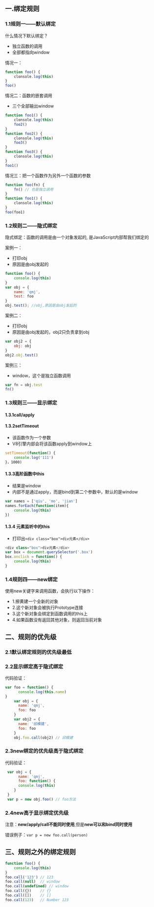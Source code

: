 ## 一.绑定规则

### 1.1规则一——默认绑定

什么情况下默认绑定？

- 独立函数的调用
- 全部都指向window

情况一：

```javascript
function foo() {
	clonsole.log(this)
}
foo()
```

情况二：函数的嵌套调用

- 三个全部输出window

```javascript
function foo1() {
	clonsole.log(this)
    foo2()
}
function foo2() {
	clonsole.log(this)
    foo3()
}
function foo3() {
	clonsole.log(this)
}
foo1()
```

情况三：把一个函数作为另外一个函数的参数

```javascript
function foo(fn) {
	fn() // 也是独立调用
}
function foo1() {
	clonsole.log(this)
}
foo(foo1)
```

### 1.2规则二——隐式绑定

隐式绑定：函数的调用是由一个对象发起的, 是JavaScript内部帮我们绑定的

案例一：

- 打印obj
- 原因是由obj发起的

```javascript
function foo() {
	console.log(this)
}
var obj = {
	name: 'qmj',
    test: foo
}
obj.test(); //obj,原因是由obj发起的
```

案例二：

- 打印obj
- 原因是由obj发起的，obj2只负责拿到obj

```javascript
var obj2 = {
    obj: obj
}
obj2.obj.test() 
```

案例三：

- window，这个是独立函数调用

```javascript
var fn = obj.test
fn()
```

### 1.3规则三——显示绑定

#### 1.3.1call/apply

#### 1.3.2setTimeout

- 该函数作为一个参数
- V8引擎内部会将该函数apply到window上

```javascript
setTimeout(function() {
    console.log('111')
}，1000)
```

#### 1.3.3高阶函数中this

- 结果是window
- 内部不是通过apply，而是bind到第二个参数中，默认的是window

```javascript
var names = ['qiu', 'mo', 'jian']
names.forEach(function(item){
	console.log(this)
})
```

#### 1.3.4 元素监听中的this

- 打印出`<div class="box">div元素</div>`

```javascript
<div class="box">div元素</div>
var box = document.querySelector('.box')
box.onclick = function() {
	console.log(this)
}
```

### 1.4规则四——new绑定

使用new关键字来调用函数，会执行以下操作：

- 1.擦黄建一个全新的对象
- 2.这个新对象会被执行Prototype连接
- 3.这个新对象会绑定到函数调用的this上
- 4.如果函数没有返回其他对象，则返回当前对象

## 二、规则的优先级

### 2.1默认绑定规则的优先级最低

### 2.2显示绑定高于隐式绑定

代码验证：

```javascript
var foo = function() {
      console.log(this.name)
}
    var obj = {
      name: 'qmj',
      foo: foo
    }
    var obj2 = {
      name: '邱模建',
      foo: foo
    }
    obj.foo.call(obj2) // 邱模建
```

### 2.3new绑定的优先级高于隐式绑定

代码验证：

```javascript
 var obj = {
      name: 'qmj',
      foo: function() {
      console.log(this)
    }
 }
 var p = new obj.foo() // foo方法
```

### 2.4new高于显示绑定优先级

注意：**new/apply/call不能同时使用**,但是**new可以和bind同时使用**

错误例子：`var p = new foo.call(person)`

## 三、规则之外的绑定规则

```javascript
function foo() {
	console.log(this)
}
foo.call('123')	// 123
foo.call(null)	// window
foo.call(undefined)	// window
foo.call({})	// {}
foo.call([])	// []
foo.call(123)	// Number 123
```

